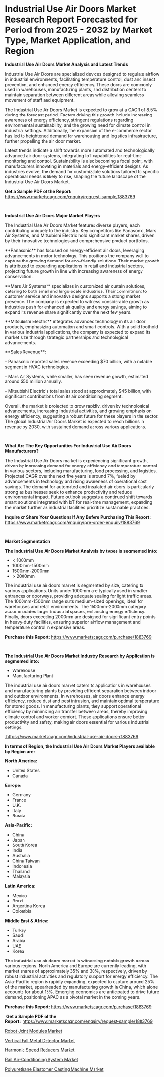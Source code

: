 <p><h1>Industrial Use Air Doors Market Research Report Forecasted for Period from 2025 -  2032 by Market Type, Market Application, and Region</h1></p><p><strong>Industrial Use Air Doors Market Analysis and Latest Trends</strong></p>
<p><p>Industrial Use Air Doors are specialized devices designed to regulate airflow in industrial environments, facilitating temperature control, dust and insect prevention, and enhanced energy efficiency. These doors are commonly used in warehouses, manufacturing plants, and distribution centers to maintain separation between different areas while allowing seamless movement of staff and equipment.</p><p>The Industrial Use Air Doors Market is expected to grow at a CAGR of 8.5% during the forecast period. Factors driving this growth include increasing awareness of energy efficiency, stringent regulations regarding environmental sustainability, and the growing need for climate control in industrial settings. Additionally, the expansion of the e-commerce sector has led to heightened demand for warehousing and logistics infrastructure, further propelling the air door market.</p><p>Latest trends indicate a shift towards more automated and technologically advanced air door systems, integrating IoT capabilities for real-time monitoring and control. Sustainability is also becoming a focal point, with manufacturers innovating in materials and energy-efficient designs. As industries evolve, the demand for customizable solutions tailored to specific operational needs is likely to rise, shaping the future landscape of the Industrial Use Air Doors Market.</p></p>
<p><strong>Get a Sample PDF of the Report:&nbsp;</strong> <a href="https://www.marketscagr.com/enquiry/request-sample/1883769?utm_campaign=2391&utm_medium=2&utm_source=Github&utm_content=ia&utm_term=01032025&utm_id=industrial-use-air-doors">https://www.marketscagr.com/enquiry/request-sample/1883769</a></p>
<p>&nbsp;</p>
<p><strong>Industrial Use Air Doors Major Market Players</strong></p>
<p><p>The Industrial Use Air Doors Market features diverse players, each contributing uniquely to the industry. Key competitors like Panasonic, Mars Air Systems, and Mitsubishi Electric hold significant market shares, driven by their innovative technologies and comprehensive product portfolios.</p><p>**Panasonic** has focused on energy-efficient air doors, leveraging advancements in motor technology. This positions the company well to capture the growing demand for eco-friendly solutions. Their market growth is attributed to expanding applications in retail and industrial sectors, projecting future growth in line with increasing awareness of energy conservation.</p><p>**Mars Air Systems** specializes in customized air curtain solutions, catering to both small and large-scale industries. Their commitment to customer service and innovative designs supports a strong market presence. The company is expected to witness considerable growth as industries push for enhanced air quality and energy savings, aiming to expand its revenue share significantly over the next few years.</p><p>**Mitsubishi Electric** integrates advanced technology in its air door products, emphasizing automation and smart controls. With a solid foothold in various industrial applications, the company is expected to expand its market size through strategic partnerships and technological advancements.</p><p>**Sales Revenue**: </p><p>- Panasonic reported sales revenue exceeding $70 billion, with a notable segment in HVAC technologies.</p><p>- Mars Air Systems, while smaller, has seen revenue growth, estimated around $50 million annually.</p><p>- Mitsubishi Electric's total sales stood at approximately $45 billion, with significant contributions from its air conditioning segment.</p><p>Overall, the market is projected to grow rapidly, driven by technological advancements, increasing industrial activities, and growing emphasis on energy efficiency, suggesting a robust future for these players in the sector. The global Industrial Air Doors Market is expected to reach billions in revenue by 2030, with sustained demand across various applications.</p></p>
<p>&nbsp;</p>
<p><strong>What Are The Key Opportunities For Industrial Use Air Doors Manufacturers?</strong></p>
<p><p>The Industrial Use Air Doors market is experiencing significant growth, driven by increasing demand for energy efficiency and temperature control in various sectors, including manufacturing, food processing, and logistics. Projected CAGR over the next five years is around 7%, fueled by advancements in technology and rising awareness of operational cost savings. The demand for automated and insulated air doors is particularly strong as businesses seek to enhance productivity and reduce environmental impact. Future outlook suggests a continued shift towards smart solutions integrated with IoT for real-time management, expanding the market further as industrial facilities prioritize sustainable practices.</p></p>
<p><strong>Inquire or Share Your Questions If Any Before Purchasing This Report:</strong> <a href="https://www.marketscagr.com/enquiry/pre-order-enquiry/1883769?utm_campaign=2391&utm_medium=2&utm_source=Github&utm_content=ia&utm_term=01032025&utm_id=industrial-use-air-doors">https://www.marketscagr.com/enquiry/pre-order-enquiry/1883769</a></p>
<p>&nbsp;</p>
<p><strong>Market Segmentation</strong></p>
<p><strong>The Industrial Use Air Doors Market Analysis by types is segmented into:</strong></p>
<p><ul><li>< 1000mm</li><li>1000mm-1500mm</li><li>1500mm-2000mm</li><li>> 2000mm</li></ul></p>
<p><p>The industrial use air doors market is segmented by size, catering to various applications. Units under 1000mm are typically used in smaller entrances or doorways, providing adequate sealing for light traffic areas. The 1000mm-1500mm range suits medium-sized openings, ideal for warehouses and retail environments. The 1500mm-2000mm category accommodates larger industrial spaces, enhancing energy efficiency. Finally, doors exceeding 2000mm are designed for significant entry points in heavy-duty facilities, ensuring superior airflow management and temperature control in expansive areas.</p></p>
<p><strong>Purchase this Report:&nbsp;</strong><a href="https://www.marketscagr.com/purchase/1883769?utm_campaign=2391&utm_medium=2&utm_source=Github&utm_content=ia&utm_term=01032025&utm_id=industrial-use-air-doors">https://www.marketscagr.com/purchase/1883769</a></p>
<p>&nbsp;</p>
<p><strong>The Industrial Use Air Doors Market Industry Research by Application is segmented into:</strong></p>
<p><ul><li>Warehouse</li><li>Manufacturing Plant</li></ul></p>
<p><p>The industrial use air doors market caters to applications in warehouses and manufacturing plants by providing efficient separation between indoor and outdoor environments. In warehouses, air doors enhance energy efficiency, reduce dust and pest intrusion, and maintain optimal temperature for stored goods. In manufacturing plants, they support operational efficiency by minimizing air transfer between areas, thereby improving climate control and worker comfort. These applications ensure better productivity and safety, making air doors essential for various industrial settings.</p></p>
<p><a href="https://www.marketscagr.com/industrial-use-air-doors-r1883769?utm_campaign=2391&utm_medium=2&utm_source=Github&utm_content=ia&utm_term=01032025&utm_id=industrial-use-air-doors">&nbsp;https://www.marketscagr.com/industrial-use-air-doors-r1883769</a></p>
<p><strong>In terms of Region, the Industrial Use Air Doors Market Players available by Region are:</strong></p>
<p>
    <p> <strong> North America: </strong>
        <ul>
            <li>United States</li>
            <li>Canada</li>
        </ul>
        </p> 
    <p> <strong> Europe: </strong>
        <ul>
            <li>Germany</li>
            <li>France</li>
            <li>U.K.</li>
            <li>Italy</li>
            <li>Russia</li>
        </ul>
        </p> 
    <p> <strong> Asia-Pacific: </strong>
        <ul>
            <li>China</li>
            <li>Japan</li>
            <li>South Korea</li>
            <li>India</li>
            <li>Australia</li>
            <li>China Taiwan</li>
            <li>Indonesia</li>
            <li>Thailand</li>
            <li>Malaysia</li>
        </ul>
        </p> 
    <p> <strong> Latin America: </strong>
        <ul>
            <li>Mexico</li>
            <li>Brazil</li>
            <li>Argentina Korea</li>
            <li>Colombia</li>
        </ul>
        </p> 
    <p> <strong> Middle East & Africa: </strong>
        <ul>
            <li>Turkey</li>
            <li>Saudi</li>
            <li>Arabia</li>
            <li>UAE</li>
            <li>Korea</li>
        </ul>
    </p>
    </p>
<p><p>The industrial use air doors market is witnessing notable growth across various regions. North America and Europe are currently leading, with market shares of approximately 35% and 30%, respectively, driven by robust industrial activities and regulatory support for energy efficiency. The Asia-Pacific region is rapidly expanding, expected to capture around 25% of the market, spearheaded by manufacturing growth in China, which alone accounts for about 15%. Emerging economies are anticipated to drive future demand, positioning APAC as a pivotal market in the coming years.</p></p>
<p><strong>Purchase this Report: </strong><a href="https://www.marketscagr.com/purchase/1883769?utm_campaign=2391&utm_medium=2&utm_source=Github&utm_content=ia&utm_term=01032025&utm_id=industrial-use-air-doors">https://www.marketscagr.com/purchase/1883769</a></p>
<p>&nbsp;<strong>Get a Sample PDF of the Report:&nbsp;&nbsp;</strong><a href="https://www.marketscagr.com/enquiry/request-sample/1883769?utm_campaign=2391&utm_medium=2&utm_source=Github&utm_content=ia&utm_term=01032025&utm_id=industrial-use-air-doors">https://www.marketscagr.com/enquiry/request-sample/1883769</a></p>
<p><strong></strong></p>
<p><p><a href="https://github.com/ovtkosle/Market-Research-Report-List-1/blob/main/robot-joint-modules-market.md?utm_campaign=2391&utm_medium=2&utm_source=Github&utm_content=ia&utm_term=01032025&utm_id=industrial-use-air-doors">Robot Joint Modules Market</a></p><p><a href="https://github.com/vitrilaoire/Market-Research-Report-List-1/blob/main/vertical-fall-metal-detector-market.md?utm_campaign=2391&utm_medium=2&utm_source=Github&utm_content=ia&utm_term=01032025&utm_id=industrial-use-air-doors">Vertical Fall Metal Detector Market</a></p><p><a href="https://github.com/maclarensidney/Market-Research-Report-List-1/blob/main/harmonic-speed-reducers-market.md?utm_campaign=2391&utm_medium=2&utm_source=Github&utm_content=ia&utm_term=01032025&utm_id=industrial-use-air-doors">Harmonic Speed Reducers Market</a></p><p><a href="https://github.com/nabadeneme/Market-Research-Report-List-1/blob/main/rail-air-conditioning-system-market.md?utm_campaign=2391&utm_medium=2&utm_source=Github&utm_content=ia&utm_term=01032025&utm_id=industrial-use-air-doors">Rail Air-Conditioning System Market</a></p><p><a href="https://github.com/ngozudapshi/Market-Research-Report-List-1/blob/main/polyurethane-elastomer-casting-machine-market.md?utm_campaign=2391&utm_medium=2&utm_source=Github&utm_content=ia&utm_term=01032025&utm_id=industrial-use-air-doors">Polyurethane Elastomer Casting Machine Market</a></p></p>